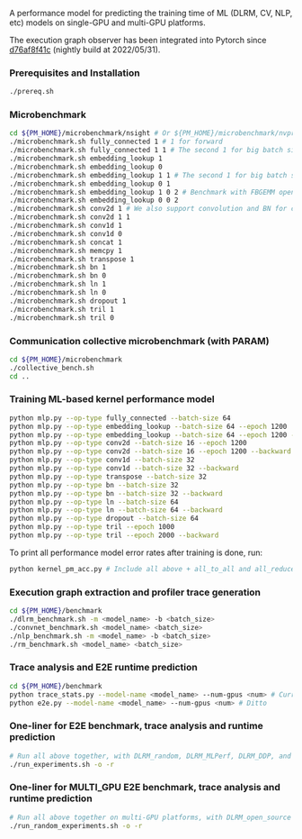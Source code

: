 A performance model for predicting the training time of ML (DLRM, CV, NLP, etc) models on single-GPU and multi-GPU platforms.

The execution graph observer has been integrated into Pytorch since [d76af8f41c](https://github.com/pytorch/pytorch/tree/d76af8f41c6404b090b13ab9a868a71423d6d298) (nightly build at 2022/05/31).

### Prerequisites and Installation
```bash
./prereq.sh
```

### Microbenchmark
```bash
cd ${PM_HOME}/microbenchmark/nsight # Or ${PM_HOME}/microbenchmark/nvprof, depending on the choice of profiler
./microbenchmark.sh fully_connected 1 # 1 for forward
./microbenchmark.sh fully_connected 1 1 # The second 1 for big batch size.
./microbenchmark.sh embedding_lookup 1
./microbenchmark.sh embedding_lookup 0
./microbenchmark.sh embedding_lookup 1 1 # The second 1 for big batch size.
./microbenchmark.sh embedding_lookup 0 1
./microbenchmark.sh embedding_lookup 1 0 2 # Benchmark with FBGEMM open-source dataset
./microbenchmark.sh embedding_lookup 0 0 2
./microbenchmark.sh conv2d 1 # We also support convolution and BN for comparison with other performance models on DL models other the DLRM.
./microbenchmark.sh conv2d 1 1
./microbenchmark.sh conv1d 1
./microbenchmark.sh conv1d 0
./microbenchmark.sh concat 1
./microbenchmark.sh memcpy 1
./microbenchmark.sh transpose 1
./microbenchmark.sh bn 1
./microbenchmark.sh bn 0
./microbenchmark.sh ln 1
./microbenchmark.sh ln 0
./microbenchmark.sh dropout 1
./microbenchmark.sh tril 1
./microbenchmark.sh tril 0
```

### Communication collective microbenchmark (with PARAM)
```bash
cd ${PM_HOME}/microbenchmark
./collective_bench.sh
cd ..
```

### Training ML-based kernel performance model
```bash
python mlp.py --op-type fully_connected --batch-size 64
python mlp.py --op-type embedding_lookup --batch-size 64 --epoch 1200
python mlp.py --op-type embedding_lookup --batch-size 64 --epoch 1200 --backward
python mlp.py --op-type conv2d --batch-size 16 --epoch 1200
python mlp.py --op-type conv2d --batch-size 16 --epoch 1200 --backward
python mlp.py --op-type conv1d --batch-size 32
python mlp.py --op-type conv1d --batch-size 32 --backward
python mlp.py --op-type transpose --batch-size 32
python mlp.py --op-type bn --batch-size 32
python mlp.py --op-type bn --batch-size 32 --backward
python mlp.py --op-type ln --batch-size 64
python mlp.py --op-type ln --batch-size 64 --backward
python mlp.py --op-type dropout --batch-size 64
python mlp.py --op-type tril --epoch 1000
python mlp.py --op-type tril --epoch 2000 --backward
```
To print all performance model error rates after training is done, run:
```bash
python kernel_pm_acc.py # Include all above + all_to_all and all_reduce
```

### Execution graph extraction and profiler trace generation
```bash
cd ${PM_HOME}/benchmark
./dlrm_benchmark.sh -m <model_name> -b <batch_size>
./convnet_benchmark.sh <model_name> <batch_size>
./nlp_benchmark.sh -m <model_name> -b <batch_size>
./rm_benchmark.sh <model_name> <batch_size>
```

### Trace analysis and E2E runtime prediction
```bash
cd ${PM_HOME}/benchmark
python trace_stats.py --model-name <model_name> --num-gpus <num> # Currently only single-GPU is supported
python e2e.py --model-name <model_name> --num-gpus <num> # Ditto
```

### One-liner for E2E benchmark, trace analysis and runtime prediction
```bash
# Run all above together, with DLRM_random, DLRM_MLPerf, DLRM_DDP, and DLRM_open_source (with a default selection of tables).
./run_experiments.sh -o -r
```

### One-liner for MULTI_GPU E2E benchmark, trace analysis and runtime prediction
```bash
# Run all above together on multi-GPU platforms, with DLRM_open_source and randomly generated embedding tables.
./run_random_experiments.sh -o -r
```
